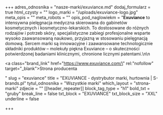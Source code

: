 +++
adres_odnosnika = "nasze-marki/exuviance.md"
dodaj_formularz = true
html_czysty = ""
logo_marki = "/uploads/exuviance-logo.jpg"
meta_opis = ""
meta_robots = ""
opis_pod_naglowiekm = "**Exuviance** to intensywna pielęgnacja medyczna skierowana do gabinetów kosmetycznych i kosmetyczno-lekarskich. To dostosowane do różnych rodzajów i potrzeb skóry, specjalistyczne zabiegi profesjonalne wsparte wysoko zaawansowaną naukowo, przyjazną w stosowaniu pielęgnacją domową. Sercem marki są innowacyjne i zaawansowane technologicznie składniki produktów – molekuły piękna Exuviance – o skuteczności potwierdzonej badaniami klinicznymi, chronione licznymi patentami.\n\n    <p><a class=\"brand_link\" href=\"https://www.exuviance.com/\" rel:\"nofollow\" target=\"_blank\">Strona producenta</a></p>"
slug = "exuviance"
title = "EXUVIANCE - dystrybutor marki, hurtownia | S-brands.pl"
tytul_odnosnika = "Wszystkie marki"
which_layout = "strona-marki"
zdjecie = ""
[[header_repeater]]
block_tag_type = "h1"
bold_txt = "gruby"
break_line = false
txt_block = "EXUVIANCE"
txt_block_size = "XXL"
underline = false

+++
